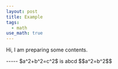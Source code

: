 ```yaml
---
layout: post
title: Example 
tags: 
  - math
use_math: true
---
```


<p class="message"> 

Hi, I am preparing some contents.
  </p>
-----
$a^2+b^2=c^2$ is abcd $$a^2=b^2$$

